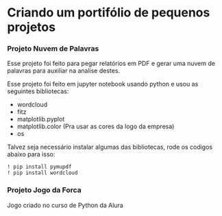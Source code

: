 <h1> Criando um portifólio de pequenos projetos </h1>

<h3>Projeto Nuvem de Palavras </h3>
<p>Esse projeto foi feito para pegar relatórios em PDF e gerar uma nuvem de palavras para auxiliar na analise destes.</p>
<p>Esse projeto foi feito em jupyter notebook usando python e usou as seguintes bibliotecas: </p>
<ul>
<li>wordcloud</li>
<li>fitz</li>
<li>matplotlib.pyplot</li>
<li>matplotlib.color (Pra usar as cores da logo da empresa)</li>
<li>os</li>
</ul>
<p>Talvez seja necessário instalar algumas das bibliotecas, rode os codigos abaixo para isso:</p>

```
! pip install pymupdf
! pip install wordcloud
```

<h3>Projeto Jogo da Forca </h3>
<p>Jogo criado no curso de Python da Alura</p>
